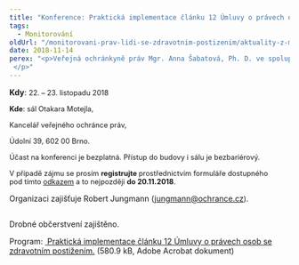 ```yaml
---
title: "Konference: Praktická implementace článku 12 Úmluvy o právech osob se zdravotním postižením"
tags:
  - Monitorování
oldUrl: "/monitorovani-prav-lidi-se-zdravotnim-postizenim/aktuality-z-monitorovani/aktuality-z-monitorovani-2018/konference-prakticka-implementace-clanku-12-umluvy-o-pravech-osob-se-zdravotnim-postizenim/"
date: 2018-11-14
perex: "<p>Veřejná ochránkyně práv Mgr. Anna Šabatová, Ph. D. ve spolupráci s Právnickou fakultou UK si vás dovoluje pozvat na konferenci Praktická implementace článku 12 Úmluvy o právech osob se zdravotním postižením. </p>"
---
```


<!-- imported from the old website -->

<p><b>Kdy</b>: <span style="font-size: 12.8px;">22. – 23. listopadu 2018 </span></p><p><span style="font-size: 12.8px;"><b>Kde</b>: </span><span style="font-size: 12.8px;">sál Otakara Motejla, </span></p><p><span style="font-size: 12.8px;">Kancelář veřejného ochránce práv, </span></p><p><span style="font-size: 12.8px;">Údolní 39, 602 00 Brno.</span></p><p></p> <p><span style="font-size: 12.8px;">Účast na konferenci je bezplatná. Přístup do budovy i sálu je bezbariérový.</span></p> <p><span style="font-size: 12.8px;">V případě zájmu se prosím <b>registrujte </b>prostřednictvím formuláře dostupného pod tímto </span><a href="https://docs.google.com/forms/d/e/1FAIpQLSf5FDS5I-p3zYcYWGb25AXgx6n2cX8oRQdCD4m0SMucse_oQQ/viewform" style="font-size: 12.8px;">odkazem</a><span style="font-size: 12.8px;"> a to nejpozději <b>do 20.11.2018</b>.</span></p> <p>Organizaci zajišťuje Robert Jungmann (<a href="mailto:jungmann@ochrance.cz">jungmann@ochrance.cz</a><span style="font-size: 12.8px;">).</span><span style="font-size: 12.8px;">                                     </span></p> <p>Drobné občerstvení zajištěno.</p> <p>Program: <a title="Otevření do nového okna" href="/uploads-import/CRPD/Konference_Prakticka_implementace_clanku_12_Umluvy_o_pravech_osob_se_zdravotnim_postizenim.pdf" target="_blank"> Praktická implementace článku 12 Úmluvy o právech osob se zdravotním postižením.</a> (580.9 kB, Adobe Acrobat dokument)</p>
